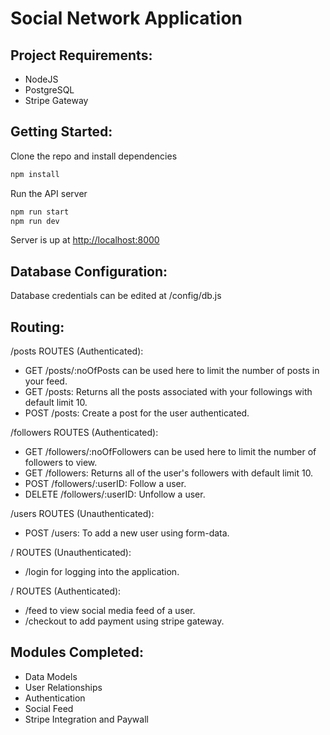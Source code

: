 # Social Network Application

## Project Requirements:
- NodeJS
- PostgreSQL
- Stripe Gateway

## Getting Started:
Clone the repo and install dependencies
```bash
npm install
```

Run the API server
```bash
npm run start
npm run dev
```
Server is up at [http://localhost:8000](http://localhost:8000)

## Database Configuration:
Database credentials can be edited at /config/db.js

## Routing:
/posts ROUTES (Authenticated):
- GET /posts/:noOfPosts can be used here to limit the number of posts in your feed.
- GET /posts: Returns all the posts associated with your followings with default limit 10.
- POST /posts: Create a post for the user authenticated.

/followers ROUTES (Authenticated):
- GET /followers/:noOfFollowers can be used here to limit the number of followers to view.
- GET /followers: Returns all of the user's followers with default limit 10.
- POST /followers/:userID: Follow a user.
- DELETE /followers/:userID: Unfollow a user.

/users ROUTES (Unauthenticated):
- POST /users: To add a new user using form-data.

/ ROUTES (Unauthenticated):
- /login for logging into the application.

/ ROUTES (Authenticated):
- /feed to view social media feed of a user.
- /checkout to add payment using stripe gateway.

## Modules Completed:
- Data Models
- User Relationships
- Authentication
- Social Feed
- Stripe Integration and Paywall
